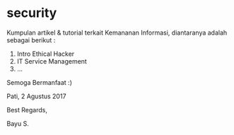 # security

Kumpulan artikel & tutorial terkait Kemananan Informasi,
diantaranya adalah sebagai berikut :
1. Intro Ethical Hacker
2. IT Service Management
3. ...


Semoga Bermanfaat :)

Pati, 2 Agustus 2017

Best Regards,

Bayu S.
